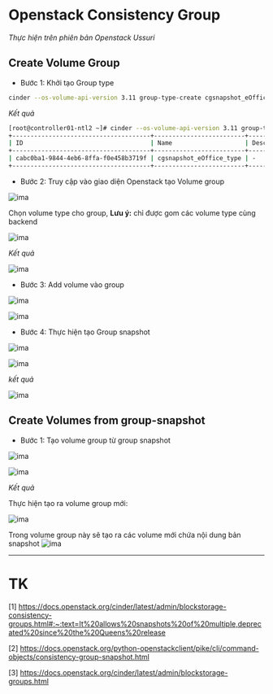 # Openstack Consistency Group

*Thực hiện trên phiên bản Openstack Ussuri*

## Create Volume Group
- Bước 1: Khởi tạo Group type
```sh
cinder --os-volume-api-version 3.11 group-type-create cgsnapshot_eOffice_type
```
*Kết quả*
```sh
[root@controller01-ntl2 ~]# cinder --os-volume-api-version 3.11 group-type-create cgsnapshot_eOffice_type
+--------------------------------------+-------------------------+-------------+
| ID                                   | Name                    | Description |
+--------------------------------------+-------------------------+-------------+
| cabc0ba1-9844-4eb6-8ffa-f0e458b3719f | cgsnapshot_eOffice_type | -           |
+--------------------------------------+-------------------------+-------------+
```

- Bước 2: Truy cập vào giao diện Openstack tạo Volume group

![ima](../../images/cinder-consistency1.png)

Chọn volume type cho group, **Lưu ý:** chỉ được gom các volume type cùng backend

![ima](../../images/cinder-consistency2.png)

*Kết quả*

![ima](../../images/cinder-consistency3.png)


- Bước 3: Add volume vào group

![ima](../../images/cinder-consistency4.png)


![ima](../../images/cinder-consistency5.png)


- Bước 4: Thực hiện tạo Group snapshot

![ima](../../images/cinder-consistency6.png)


![ima](../../images/cinder-consistency7.png)

*kết quả*

![ima](../../images/cinder-consistency8.png)

## Create Volumes from group-snapshot

- Bước 1: Tạo volume group từ group snapshot

![ima](../../images/cinder-consistency9.png)

![ima](../../images/cinder-consistency10.png)

*Kết quả*

Thực hiện tạo ra volume group mới:

![ima](../../images/cinder-consistency11.png)

Trong volume group này sẽ tạo ra các volume mới chứa nội dung bản snapshot
![ima](../../images/cinder-consistency12.png)


---
# TK

[1] https://docs.openstack.org/cinder/latest/admin/blockstorage-consistency-groups.html#:~:text=It%20allows%20snapshots%20of%20multiple,deprecated%20since%20the%20Queens%20release

[2] https://docs.openstack.org/python-openstackclient/pike/cli/command-objects/consistency-group-snapshot.html

[3] https://docs.openstack.org/cinder/latest/admin/blockstorage-groups.html